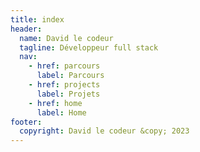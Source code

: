```yaml
---
title: index
header:
  name: David le codeur
  tagline: Développeur full stack
  nav:
    - href: parcours
      label: Parcours
    - href: projects
      label: Projets
    - href: home
      label: Home
footer:
  copyright: David le codeur &copy; 2023
---
```





